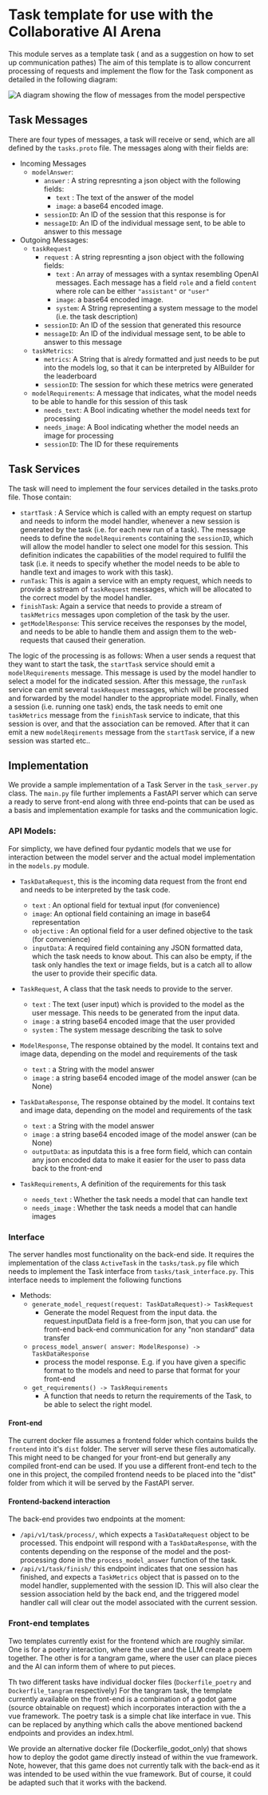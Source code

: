 # Task template for use with the Collaborative AI Arena

This module serves as a template task ( and as a suggestion on how to set up communication pathes)
The aim of this template is to allow concurrent processing of requests and implement the flow for the Task component as detailed in the following diagram:

![A diagram showing the flow of messages from the model perspective](docs/threecomp_layout.svg)

## Task Messages

There are four types of messages, a task will receive or send, which are all defined by the `tasks.proto` file.
The messages along with their fields are:

- Incoming Messages
  - `modelAnswer`:
    - `answer` : A string represnting a json object with the following fields:
      - `text` : The text of the answer of the model
      - `image`: a base64 encoded image.
    - `sessionID`: An ID of the session that this response is for
    - `messageID`: An ID of the individual message sent, to be able to answer to this message
- Outgoing Messages:
  - `taskRequest`
    - `request` : A string represnting a json object with the following fields:
      - `text` : An array of messages with a syntax resembling OpenAI messages. Each message has a field `role` and a field `content` where role can be either `"assistant"` or `"user"`
      - `image`: a base64 encoded image.
      - `system`: A String representing a system message to the model (i.e. the task description)
    - `sessionID`: An ID of the session that generated this resource
    - `messageID`: An ID of the individual message sent, to be able to answer to this message
  - `taskMetrics`:
    - `metrics`: A String that is alredy formatted and just needs to be put into the models log, so that it can be interpreted by AIBuilder for the leaderboard
    - `sessionID`: The session for which these metrics were generated
  - `modelRequirements`: A message that indicates, what the model needs to be able to handle for this session of this task
    - `needs_text`: A Bool indicating whether the model needs text for processing
    - `needs_image`: A Bool indicating whether the model needs an image for processing
    - `sessionID`: The ID for these requirements

## Task Services

The task will need to implement the four services detailed in the tasks.proto file.
Those contain:

- `startTask` : A Service which is called with an empty request on startup and needs to inform the model handler, whenever a new session is generated by the task (i.e. for each new run of a task). The message needs to define the `modelRequirements` containing the `sessionID`, which will allow the model handler to select one model for this session. This definition indicates the capabilities of the model required to fullfil the task (i.e. it needs to specify whether the model needs to be able to handle text and images to work with this task).
- `runTask`: This is again a service with an empty request, which needs to provide a sstream of `taskRequest` messages, which will be allocated to the correct model by the model handler.
- `finishTask`: Again a service that needs to provide a stream of `taskMetrics` messages upon completion of the task by the user.
- `getModelResponse`: This service receives the responses by the model, and needs to be able to handle them and assign them to the web-requests that caused their generation.

The logic of the processing is as follows:
When a user sends a request that they want to start the task, the `startTask` service should emit a `modelRequirements` message. This message
is used by the model handler to select a model for the indicated session.
After this message, the `runTask` service can emit several `taskRequest` messages, which will be processed and forwarded by the model handler
to the appropriate model.
Finally, when a session (i.e. running one task) ends, the task needs to emit one `taskMetrics` message from the `finishTask` service to indicate,
that this session is over, and that the association can be removed. After that it can emit a new `modelReqirements` message from the `startTask`
service, if a new session was started etc..

## Implementation

We provide a sample implementation of a Task Server in the `task_server.py` class.
The `main.py` file further implements a FastAPI server which can serve a ready to serve front-end along with three end-points that can be used as
a basis and implementation example for tasks and the communication logic.

### API Models:

For simplicty, we have defined four pydantic models that we use for interaction between the model server and the actual model implementation in the `models.py` module.

- `TaskDataRequest`, this is the incoming data request from the front end and needs to be interpreted by the task code.

  - `text` : An optional field for textual input (for convenience)
  - `image`: An optional field containing an image in base64 representation
  - `objective` : An optional field for a user defined objective to the task (for convenience)
  - `inputData`: A required field containing any JSON formatted data, which the task needs to know about. This can also be empty, if the task only handles the text or image fields, but is a catch all to allow the user to provide their specific data.

- `TaskRequest`, A class that the task needs to provide to the server.

  - `text` : The text (user input) which is provided to the model as the user message. This needs to be generated from the input data.
  - `image` : a string base64 encoded image that the user provided
  - `system` : The system message describing the task to solve

- `ModelResponse`, The response obtained by the model. It contains text and image data, depending on the model and requirements of the task

  - `text` : a String with the model answer
  - `image` : a string base64 encoded image of the model answer (can be None)

- `TaskDataResponse`, The response obtained by the model. It contains text and image data, depending on the model and requirements of the task

  - `text` : a String with the model answer
  - `image` : a string base64 encoded image of the model answer (can be None)
  - `outputData`: as inputdata this is a free form field, which can contain any json encoded data to make it easier for the user to pass data back to the front-end

- `TaskRequirements`, A definition of the requirements for this task
  - `needs_text` : Whether the task needs a model that can handle text
  - `needs_image` : Whether the task needs a model that can handle images

### Interface

The server handles most functionality on the back-end side. It requires the implementation of the class `ActiveTask` in the `tasks/task.py` file which needs to implement the Task interface from `tasks/task_interface.py`. This interface needs to implement the following functions

- Methods:
  - `generate_model_request(request: TaskDataRequest)-> TaskRequest`
    - Generate the model Request from the input data. the request.inputData field is a free-form json, that you can use for front-end back-end communication for any "non standard" data transfer
  - `process_model_answer( answer: ModelResponse) -> TaskDataResponse`
    - process the model response. E.g. if you have given a specific format to the models and need to parse that format for your front-end
  - `get_requirements() -> TaskRequirements`
    - A function that needs to return the requirements of the Task, to be able to select the right model.

#### Front-end

The current docker file assumes a frontend folder which contains builds the `frontend` into it's `dist` folder. The server will serve these files automatically.
This might need to be changed for your front-end but generally any compiled front-end can be used.
If you use a different front-end tech to the one in this project, the compiled frontend needs to be placed into the "dist" folder from which it will be served by the FastAPI server.

#### Frontend-backend interaction

The back-end provides two endpoints at the moment:

- `/api/v1/task/process/`, which expects a `TaskDataRequest` object to be processed.
  This endpoint will respond with a `TaskDataResponse`, with the contents depending on the response of the model and the post-processing done in the `process_model_answer` function of the task.
- `/api/v1/task/finish/` this endpoint indicates that one session has finished, and expects a `TaskMetrics` object that is passed on to the model handler, supplemented with the session ID. This will also clear the session association held by the back end, and the triggered model handler call will clear out the model associated with the current session.

### Front-end templates

Two templates currently exist for the frontend which are roughly similar.
One is for a poetry interaction, where the user and the LLM create a poem together.
The other is for a tangram game, where the user can place pieces and the AI can inform them of where to put pieces.

Th two different tasks have individual docker files (`Dockerfile_poetry` and `Dockerfile_tangram` respectively)
For the tangram task, the template currently available on the front-end is a combination of a godot game (source obtainable on request) which incorporates interaction with the a vue framework.
The poetry task is a simple chat like interface in vue.
This can be replaced by anything which calls the above mentioned backend endpoints and provides an index.html.

We provide an alternative docker file (Dockerfile_godot_only) that shows how to deploy the godot game directly instead of within the vue framework. Note, however, that this game does not currently talk with the back-end as it was intended to be used within the vue framework. But of course, it could be adapted such that it works with the backend.
